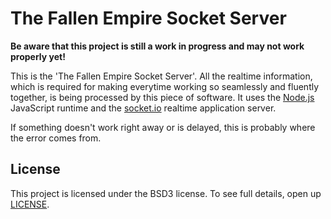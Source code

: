 The Fallen Empire Socket Server
=
**Be aware that this project is still a work in progress and may not work properly yet!**

This is the 'The Fallen Empire Socket Server'. All the realtime information, which is required for making everytime working so seamlessly and fluently together, is being processed by this piece of software. It uses the [Node.js] JavaScript runtime and the [socket.io] realtime application server.

If something doesn't work right away or is delayed, this is probably where the error comes from.

## License
This project is licensed under the BSD3 license. To see full details, open up [LICENSE].

[Node.js]: https://github.com/nodejs/node
[socket.io]: https://github.com/socketio/socket.io
[LICENSE]: https://github.com/tfempire/The-Fallen-Empire-Socket-Server/blob/master/LICENSE
